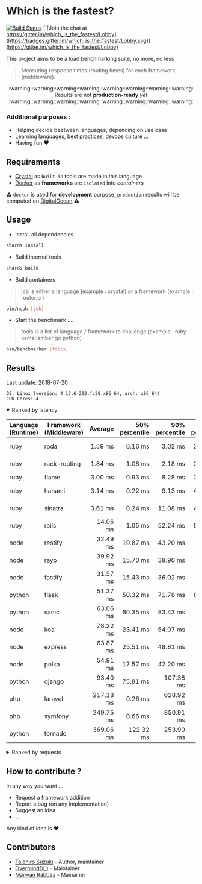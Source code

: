 # Which is the fastest?

[![Build Status](https://travis-ci.com/tbrand/which_is_the_fastest.svg?branch=master)](https://travis-ci.com/tbrand/which_is_the_fastest)
[![Join the chat at https://gitter.im/which_is_the_fastest/Lobby](https://badges.gitter.im/which_is_the_fastest/Lobby.svg)](https://gitter.im/which_is_the_fastest/Lobby)

This project aims to be a load benchmarking suite, no more, no less

> Measuring response times (routing times) for each framework (middleware).


<div align="center">
  :warning::warning::warning::warning::warning::warning::warning::warning:
</div>

<div align="center">Results are not <b>production-ready</b> <i>yet</i></div>

<div align="center">
  :warning::warning::warning::warning::warning::warning::warning::warning:
</div>

### Additional purposes :

+ Helping decide beetween languages, depending on use case
+ Learning languages, best practices, devops culture ...
+ Having fun :heart:

## Requirements

+ [Crystal](https://crystal-lang.org) as `built-in` tools are made in this language
+ [Docker](https://www.docker.com) as **frameworks** are `isolated` into _containers_

:warning: `docker` is used for **development** purpose, `production` results will be computed on [DigitalOcean](https://www.digitalocean.com) :warning:

## Usage

+ Install all dependencies

~~~sh
shards install
~~~

+ Build internal tools

~~~sh
shards build
~~~

+ Build containers

> job is either a language (example : crystal) or a framework (example : router.cr)

~~~sh
bin/neph [job]
~~~

+ Start the benchmark ....

> tools is a list of language / framework to challenge (example : ruby kemal amber go python)

~~~sh
bin/benchmarker [tools]
~~~

## Results

<!-- Result from here -->
Last update: 2018-07-20
```
OS: Linux (version: 4.17.6-200.fc28.x86_64, arch: x86_64)
CPU Cores: 4
```

<details open><summary>Ranked by latency</summary>

| Language (Runtime)        | Framework (Middleware)    |         Average |  50% percentile |  90% percentile |  99% percentile | 99.9% percentile | Standard deviation |
|---------------------------|---------------------------|----------------:|----------------:|----------------:|----------------:|----------------:|----------------:|
| ruby                      | roda                      | 1.59 ms | 0.16 ms | 3.02 ms | 28.33 ms | 101.66 ms | 5198.00 | 
| ruby                      | rack-routing              | 1.84 ms | 1.08 ms | 2.18 ms | 28.07 ms | 130.81 ms | 5425.00 | 
| ruby                      | flame                     | 3.00 ms | 0.93 ms | 8.28 ms | 24.62 ms | 71.68 ms | 5029.00 | 
| ruby                      | hanami                    | 3.14 ms | 0.22 ms | 9.13 ms | 42.37 ms | 100.27 ms | 7922.00 | 
| ruby                      | sinatra                   | 3.61 ms | 0.24 ms | 11.08 ms | 44.20 ms | 103.81 ms | 8487.00 | 
| ruby                      | rails                     | 14.06 ms | 1.05 ms | 52.24 ms | 99.23 ms | 203.17 ms | 23938.00 | 
| node                      | restify                   | 32.49 ms | 19.87 ms | 43.20 ms | 400.58 ms | 1266.70 ms | 73915.00 | 
| node                      | rayo                      | 39.92 ms | 15.70 ms | 38.90 ms | 821.52 ms | 1726.76 ms | 129911.00 | 
| node                      | fastify                   | 31.57 ms | 15.43 ms | 36.02 ms | 549.57 ms | 1609.57 ms | 96331.00 | 
| python                    | flask                     | 51.37 ms | 50.32 ms | 71.78 ms | 89.10 ms | 383.47 ms | 18486.00 | 
| python                    | sanic                     | 63.06 ms | 60.35 ms | 83.43 ms | 130.32 ms | 1005.81 ms | 38402.00 | 
| node                      | koa                       | 78.22 ms | 23.41 ms | 54.07 ms | 1648.81 ms | 2768.98 ms | 264003.00 | 
| node                      | express                   | 63.87 ms | 25.51 ms | 48.81 ms | 1252.40 ms | 2637.24 ms | 206667.00 | 
| node                      | polka                     | 54.91 ms | 17.57 ms | 42.20 ms | 1272.04 ms | 2538.94 ms | 204262.00 | 
| python                    | django                    | 93.40 ms | 75.81 ms | 107.38 ms | 777.18 ms | 1925.41 ms | 129774.00 | 
| php                       | laravel                   | 217.18 ms | 0.26 ms | 628.92 ms | 3182.26 ms | 7039.96 ms | 625624.00 | 
| php                       | symfony                   | 249.75 ms | 0.66 ms | 850.91 ms | 3675.66 ms | 7040.82 ms | 716615.00 | 
| python                    | tornado                   | 369.06 ms | 122.32 ms | 253.90 ms | 6116.78 ms | 7813.33 ms | 1006422.00 | 

</details>


<details><summary>Ranked by requests</summary>

| Language (Runtime)        | Framework (Middleware)    |    Requests / s |
|---------------------------|---------------------------|----------------:|
| node                      | rayo                      | 51459.00 |
| node                      | fastify                   | 52418.00 |
| node                      | polka                     | 48305.00 |
| node                      | restify                   | 42281.00 |
| ruby                      | roda                      | 42352.00 |
| node                      | koa                       | 36132.00 |
| php                       | symfony                   | 35590.00 |
| ruby                      | rack-routing              | 36539.00 |
| node                      | express                   | 34199.00 |
| php                       | laravel                   | 31501.00 |
| ruby                      | flame                     | 21254.00 |
| python                    | flask                     | 19211.00 |
| ruby                      | hanami                    | 20321.00 |
| ruby                      | sinatra                   | 17641.00 |
| python                    | sanic                     | 15855.00 |
| python                    | django                    | 12172.00 |
| python                    | tornado                   | 7133.00 |
| ruby                      | rails                     | 4529.00 |

</details>

<!-- Result till here -->

## How to contribute ?

In any way you want ...

+ Request a framework addition
+ Report a bug (on any implementation)
+ Suggest an idea
+ ...

Any kind of idea is :heart:

## Contributors

- [Taichiro Suzuki](https://github.com/tbrand) - Author, maintainer
- [OvermindDL1](https://github.com/OvermindDL1) - Maintainer
- [Marwan Rabbâa](https://github.com/waghanza) - Mainainer
